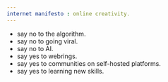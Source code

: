 ```yaml
---
internet manifesto : online creativity.
---
```


* say no to the algorithm.
* say no to going viral.
* say no to AI.
* say yes to webrings.
* say yes to communities on self-hosted platforms.
* say yes to learning new skills.
